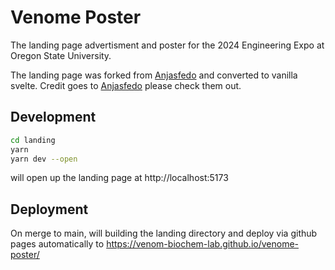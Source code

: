 # Venome Poster

The landing page advertisment and poster for the 2024 Engineering Expo at Oregon State University.

The landing page was forked from [Anjasfedo](https://github.com/Anjasfedo) and converted to vanilla svelte. Credit goes to [Anjasfedo](https://github.com/Anjasfedo) please check them out.

## Development

```bash
cd landing
yarn
yarn dev --open
```
will open up the landing page at http://localhost:5173

## Deployment

On merge to main, will building the landing directory and deploy via github pages automatically to https://venom-biochem-lab.github.io/venome-poster/
